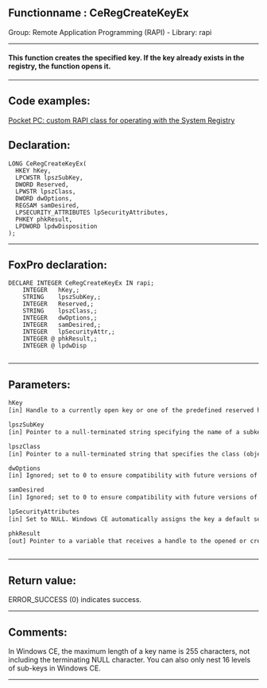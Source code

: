 <link rel="stylesheet" type="text/css" href="../../css/win32api.css">  
<link rel="stylesheet" href="https://cdnjs.cloudflare.com/ajax/libs/font-awesome/4.7.0/css/font-awesome.min.css">

## Functionname : CeRegCreateKeyEx
Group: Remote Application Programming (RAPI) - Library: rapi    
***  


#### This function creates the specified key. If the key already exists in the registry, the function opens it. 
***  


## Code examples:
[Pocket PC: custom RAPI class for operating with the System Registry](../../samples/sample_441.md)  

## Declaration:
```foxpro  
LONG CeRegCreateKeyEx(
  HKEY hKey,
  LPCWSTR lpszSubKey,
  DWORD Reserved,
  LPWSTR lpszClass,
  DWORD dwOptions,
  REGSAM samDesired,
  LPSECURITY_ATTRIBUTES lpSecurityAttributes,
  PHKEY phkResult,
  LPDWORD lpdwDisposition
);  
```  
***  


## FoxPro declaration:
```foxpro  
DECLARE INTEGER CeRegCreateKeyEx IN rapi;
	INTEGER   hKey,;
	STRING    lpszSubKey,;
	INTEGER   Reserved,;
	STRING    lpszClass,;
	INTEGER   dwOptions,;
	INTEGER   samDesired,;
	INTEGER   lpSecurityAttr,;
	INTEGER @ phkResult,;
	INTEGER @ lpdwDisp
  
```  
***  


## Parameters:
```txt  
hKey
[in] Handle to a currently open key or one of the predefined reserved handle values.

lpszSubKey
[in] Pointer to a null-terminated string specifying the name of a subkey that this function opens or creates. The subkey specified must be a subkey of the key identified by the hKey parameter.

lpszClass
[in] Pointer to a null-terminated string that specifies the class (object type) of this key.

dwOptions
[in] Ignored; set to 0 to ensure compatibility with future versions of Windows CE.

samDesired
[in] Ignored; set to 0 to ensure compatibility with future versions of Windows CE.

lpSecurityAttributes
[in] Set to NULL. Windows CE automatically assigns the key a default security descriptor.

phkResult
[out] Pointer to a variable that receives a handle to the opened or created key. When you no longer need the returned handle, call the CeRegCloseKey function to close it.
  
```  
***  


## Return value:
ERROR_SUCCESS (0) indicates success.  
***  


## Comments:
In Windows CE, the maximum length of a key name is 255 characters, not including the terminating NULL character. You can also only nest 16 levels of sub-keys in Windows CE.  
  
***  


